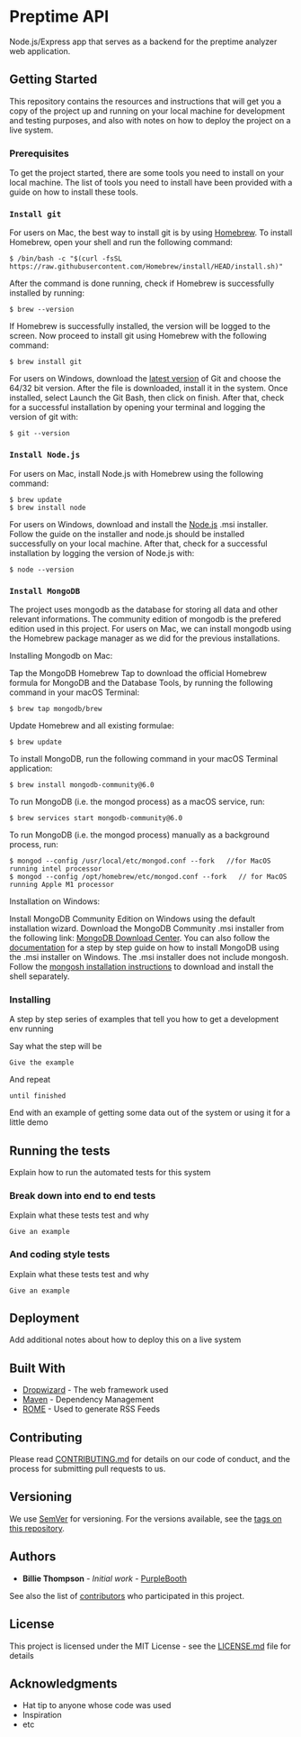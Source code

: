 # Preptime API

Node.js/Express app that serves as a backend for the preptime analyzer web application.

## Getting Started

This repository contains the resources and instructions that will get you a copy of the project up and running on your local machine for development and testing purposes, and also with notes on how to deploy the project on a live system.

### Prerequisites

To get the project started, there are some tools you need to install on your local machine. The list of tools you need to install have been provided with a guide on how to install these tools.

### `Install git`

For users on Mac, the best way to install git is by using [Homebrew](https://brew.sh/). To install Homebrew, open your shell and run the following command:

```
$ /bin/bash -c "$(curl -fsSL https://raw.githubusercontent.com/Homebrew/install/HEAD/install.sh)"
```

After the command is done running, check if Homebrew is successfully installed by running:

```
$ brew --version
```

If Homebrew is successfully installed, the version will be logged to the screen. Now proceed to install git using Homebrew with the following command:

```
$ brew install git
```

For users on Windows, download the [latest version](https://git-scm.com/downloads) of Git and choose the 64/32 bit version. After the file is downloaded, install it in the system. Once installed, select Launch the Git Bash, then click on finish. After that, check for a successful installation by opening your terminal and logging the version of git with:

```
$ git --version
```

### `Install Node.js`

For users on Mac, install Node.js with Homebrew using the following command:

```
$ brew update
$ brew install node
```

For users on Windows, download and install the [Node.js](https://nodejs.org/en/download/) .msi installer. Follow the guide on the installer and node.js should be installed successfully on your local machine. After that, check for a successful installation by logging the version of Node.js with:

```
$ node --version
```

### `Install MongoDB`

The project uses mongodb as the database for storing all data and other relevant informations. The community edition of mongodb is the prefered edition used in this project. For users on Mac, we can install mongodb using the Homebrew package manager as we did for the previous installations.

Installing Mongodb on Mac:

Tap the MongoDB Homebrew Tap to download the official Homebrew formula for MongoDB and the Database Tools, by running the following command in your macOS Terminal:

```
$ brew tap mongodb/brew
```

Update Homebrew and all existing formulae:

```
$ brew update
```

To install MongoDB, run the following command in your macOS Terminal application:

```
$ brew install mongodb-community@6.0
```

To run MongoDB (i.e. the mongod process) as a macOS service, run:

```
$ brew services start mongodb-community@6.0
```

To run MongoDB (i.e. the mongod process) manually as a background process, run:

```
$ mongod --config /usr/local/etc/mongod.conf --fork   //for MacOS running intel processor
$ mongod --config /opt/homebrew/etc/mongod.conf --fork   // for MacOS running Apple M1 processor
```

Installation on Windows:

Install MongoDB Community Edition on Windows using the default installation wizard. Download the MongoDB Community .msi installer from the following
link: [MongoDB Download Center](https://www.mongodb.com/try/download/community?tck=docs_server). You can also follow the [documentation](https://www.mongodb.com/docs/manual/tutorial/install-mongodb-on-windows/) for a step by step guide on how to install MongoDB using the .msi installer
on Windows. The .msi installer does not include mongosh. Follow the [mongosh installation instructions](https://www.mongodb.com/docs/mongodb-shell/install/) to download and install the shell separately.

### Installing

A step by step series of examples that tell you how to get a development env running

Say what the step will be

```
Give the example
```

And repeat

```
until finished
```

End with an example of getting some data out of the system or using it for a little demo

## Running the tests

Explain how to run the automated tests for this system

### Break down into end to end tests

Explain what these tests test and why

```
Give an example
```

### And coding style tests

Explain what these tests test and why

```
Give an example
```

## Deployment

Add additional notes about how to deploy this on a live system

## Built With

* [Dropwizard](http://www.dropwizard.io/1.0.2/docs/) - The web framework used
* [Maven](https://maven.apache.org/) - Dependency Management
* [ROME](https://rometools.github.io/rome/) - Used to generate RSS Feeds

## Contributing

Please read [CONTRIBUTING.md](https://gist.github.com/PurpleBooth/b24679402957c63ec426) for details on our code of conduct, and the process for submitting pull requests to us.

## Versioning

We use [SemVer](http://semver.org/) for versioning. For the versions available, see the [tags on this repository](https://github.com/your/project/tags). 

## Authors

* **Billie Thompson** - *Initial work* - [PurpleBooth](https://github.com/PurpleBooth)

See also the list of [contributors](https://github.com/your/project/contributors) who participated in this project.

## License

This project is licensed under the MIT License - see the [LICENSE.md](LICENSE.md) file for details

## Acknowledgments

* Hat tip to anyone whose code was used
* Inspiration
* etc
